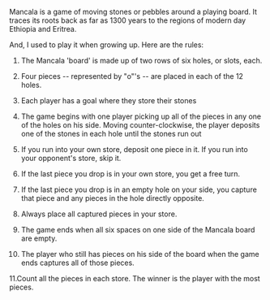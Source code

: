 Mancala is a game of moving stones or pebbles around a playing board. It traces its roots
back as far as 1300 years to the regions of modern day Ethiopia and Eritrea. 

And, I used to play it when growing up. Here are the rules:


1. The Mancala 'board' is made up of two rows of six holes, or slots, each. 

2. Four pieces -- represented by "o"'s -- are placed in each of the 12 holes. 

3. Each player has a goal where they store their stones 

4. The game begins with one player picking up all of the pieces in any one of the holes on his side.
   Moving counter-clockwise, the player deposits one of the stones in each hole until the stones run out 
5. If you run into your own store, deposit one piece in it. If you run into your opponent's store, skip it.

6. If the last piece you drop is in your own store, you get a free turn.

7. If the last piece you drop is in an empty hole on your side, you capture that piece and any pieces in the hole directly opposite.

8. Always place all captured pieces in your store.
9. The game ends when all six spaces on one side of the Mancala board are empty.

10. The player who still has pieces on his side of the board when the game ends captures all of those pieces.

11.Count all the pieces in each store. The winner is the player with the most pieces.
